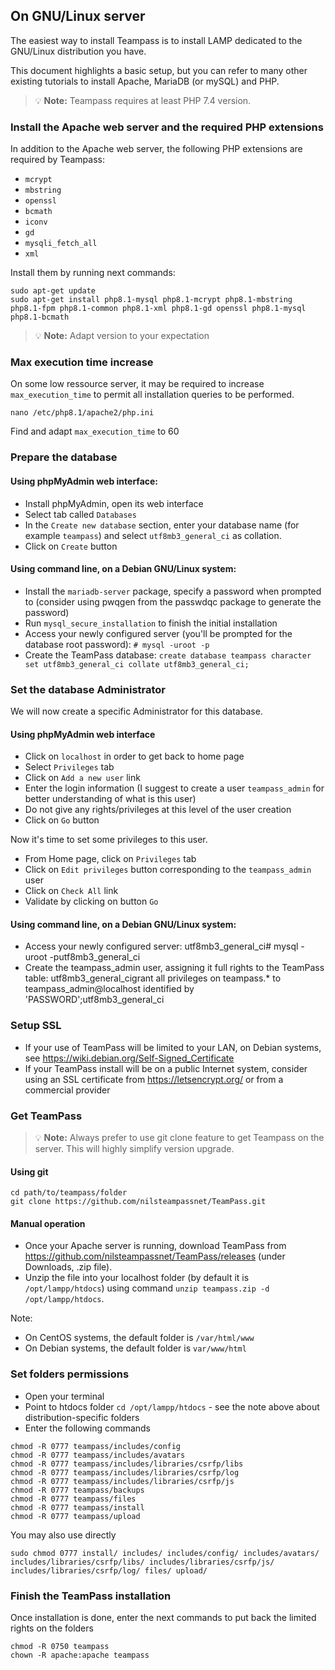 <!-- docs/install/install.md -->




##  On GNU/Linux server

The easiest way to install Teampass is to install LAMP dedicated to the GNU/Linux distribution you have. 

This document highlights a basic setup, but you can refer to many other existing tutorials to install Apache, MariaDB (or mySQL) and PHP.

> :bulb: **Note:**  Teampass requires at least PHP 7.4 version.

### Install the Apache web server and the required PHP extensions

In addition to the Apache web server, the following PHP extensions are required by Teampass:

* `mcrypt`
* `mbstring`
* `openssl`
* `bcmath`
* `iconv`
* `gd`
* `mysqli_fetch_all`
* `xml`

Install them by running next commands:

```
sudo apt-get update
sudo apt-get install php8.1-mysql php8.1-mcrypt php8.1-mbstring php8.1-fpm php8.1-common php8.1-xml php8.1-gd openssl php8.1-mysql php8.1-bcmath
```
> :bulb: **Note:**  Adapt version to your expectation

### Max execution time increase

On some low ressource server, it may be required to increase `max_execution_time` to permit all installation queries to be performed.

```
nano /etc/php8.1/apache2/php.ini
```

Find and adapt `max_execution_time` to 60


### Prepare the database

#### Using phpMyAdmin web interface:

* Install phpMyAdmin, open its web interface
* Select tab called `Databases`
* In the `Create new database` section, enter your database name (for example `teampass`) and select `utf8mb3_general_ci` as collation.
* Click on `Create` button

#### Using command line, on a Debian GNU/Linux system:

* Install the `mariadb-server` package, specify a password when prompted to (consider using pwqgen from the passwdqc package to generate the password)
* Run `mysql_secure_installation` to finish the initial installation
* Access your newly configured server (you'll be prompted for the database root password): 
  ```# mysql -uroot -p```
* Create the TeamPass database: 
  ```create database teampass character set utf8mb3_general_ci collate utf8mb3_general_ci;```

### Set the database Administrator

We will now create a specific Administrator for this database.

#### Using phpMyAdmin web interface

* Click on `localhost` in order to get back to home page
* Select `Privileges` tab
* Click on `Add a new user` link
* Enter the login information (I suggest to create a user `teampass_admin` for better understanding of what is this user)
* Do not give any rights/privileges at this level of the user creation
* Click on `Go` button

Now it's time to set some privileges to this user.

* From Home page, click on `Privileges` tab
* Click on `Edit privileges` button corresponding to the `teampass_admin` user
* Click on `Check All` link
* Validate by clicking on button `Go`

#### Using command line, on a Debian GNU/Linux system:

* Access your newly configured server:
  utf8mb3_general_ci# mysql -uroot -putf8mb3_general_ci
* Create the teampass_admin user, assigning it full rights to the TeamPass table: 
  utf8mb3_general_cigrant all privileges on teampass.* to teampass_admin@localhost identified by 'PASSWORD';utf8mb3_general_ci

### Setup SSL

* If your use of TeamPass will be limited to your LAN, on Debian systems, see https://wiki.debian.org/Self-Signed_Certificate
* If your TeamPass install will be on a public Internet system, consider using an SSL certificate from https://letsencrypt.org/ or from a commercial provider

### Get TeamPass

> :bulb: **Note:**  Always prefer to use git clone feature to get Teampass on the server. This will highly simplify version upgrade.

#### Using git

```
cd path/to/teampass/folder
git clone https://github.com/nilsteampassnet/TeamPass.git
```

#### Manual operation

* Once your Apache server is running, download TeamPass from https://github.com/nilsteampassnet/TeamPass/releases (under Downloads, .zip file).
* Unzip the file into your localhost folder (by default it is `/opt/lampp/htdocs`) using command `unzip teampass.zip -d /opt/lampp/htdocs`.

Note:

* On CentOS systems, the default folder is `/var/html/www`
* On Debian systems, the default folder is `var/www/html`

### Set folders permissions

* Open your terminal
* Point to htdocs folder `cd /opt/lampp/htdocs` - see the note above about distribution-specific folders
* Enter the following commands
```
chmod -R 0777 teampass/includes/config
chmod -R 0777 teampass/includes/avatars
chmod -R 0777 teampass/includes/libraries/csrfp/libs
chmod -R 0777 teampass/includes/libraries/csrfp/log
chmod -R 0777 teampass/includes/libraries/csrfp/js
chmod -R 0777 teampass/backups
chmod -R 0777 teampass/files
chmod -R 0777 teampass/install
chmod -R 0777 teampass/upload
```
You may also use directly
```
sudo chmod 0777 install/ includes/ includes/config/ includes/avatars/ includes/libraries/csrfp/libs/ includes/libraries/csrfp/js/ includes/libraries/csrfp/log/ files/ upload/
```

### Finish the TeamPass installation

Once installation is done, enter the next commands to put back the limited rights on the folders

```
chmod -R 0750 teampass
chown -R apache:apache teampass
```